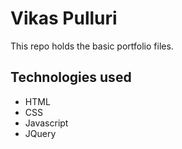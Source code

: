 
# Vikas Pulluri

This repo holds the basic portfolio files.

## Technologies used

- HTML
- CSS
- Javascript
- JQuery